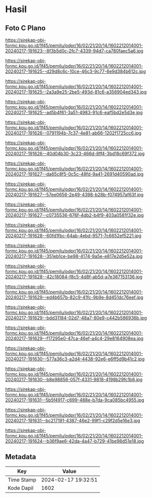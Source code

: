 # Hasil

## Foto C Plano

https://sirekap-obj-formc.kpu.go.id/1f45/pemilu/pdpr/16/02/21/20/14/1602212014001-20240217-191623--8f3b5d0c-2fc7-4339-94d7-ca780faec5a6.jpg

https://sirekap-obj-formc.kpu.go.id/1f45/pemilu/pdpr/16/02/21/20/14/1602212014001-20240217-191625--d29d8c6c-10ce-46c3-9c77-6e9d384b612c.jpg

https://sirekap-obj-formc.kpu.go.id/1f45/pemilu/pdpr/16/02/21/20/14/1602212014001-20240217-191625--2a3a9e25-2be5-493d-81c6-a356904ed343.jpg

https://sirekap-obj-formc.kpu.go.id/1f45/pemilu/pdpr/16/02/21/20/14/1602212014001-20240217-191625--ad5b4f61-3a51-4983-91c6-eaf5bd2e5d3e.jpg

https://sirekap-obj-formc.kpu.go.id/1f45/pemilu/pdpr/16/02/21/20/14/1602212014001-20240217-191626--0791194b-7c37-4e81-ab66-1202f1725cc6.jpg

https://sirekap-obj-formc.kpu.go.id/1f45/pemilu/pdpr/16/02/21/20/14/1602212014001-20240217-191626--40d04b30-3c23-466d-8ff4-3bd18c69f372.jpg

https://sirekap-obj-formc.kpu.go.id/1f45/pemilu/pdpr/16/02/21/20/14/1602212014001-20240217-191627--da65c8f5-0c5c-48fd-9a41-2691d40590ad.jpg

https://sirekap-obj-formc.kpu.go.id/1f45/pemilu/pdpr/16/02/21/20/14/1602212014001-20240217-191627--57ee0656-2e49-4398-b28b-f074957af63f.jpg

https://sirekap-obj-formc.kpu.go.id/1f45/pemilu/pdpr/16/02/21/20/14/1602212014001-20240217-191627--c0735536-676f-4db2-b4f9-403a0581f32e.jpg

https://sirekap-obj-formc.kpu.go.id/1f45/pemilu/pdpr/16/02/21/20/14/1602212014001-20240217-191628--60fd1fbc-64ab-4ebd-9571-7c6652ef5221.jpg

https://sirekap-obj-formc.kpu.go.id/1f45/pemilu/pdpr/16/02/21/20/14/1602212014001-20240217-191628--351eb1ce-be98-4174-9a5e-e817e2d5e52a.jpg

https://sirekap-obj-formc.kpu.go.id/1f45/pemilu/pdpr/16/02/21/20/14/1602212014001-20240217-191628--42c18084-f8c5-4d8f-ab5d-a7e367153136.jpg

https://sirekap-obj-formc.kpu.go.id/1f45/pemilu/pdpr/16/02/21/20/14/1602212014001-20240217-191629--ed4b657b-82c9-41fc-9b9e-8d451dc76eef.jpg

https://sirekap-obj-formc.kpu.go.id/1f45/pemilu/pdpr/16/02/21/20/14/1602212014001-20240217-191629--bdd31184-02d7-48a7-80e9-c442b586936b.jpg

https://sirekap-obj-formc.kpu.go.id/1f45/pemilu/pdpr/16/02/21/20/14/1602212014001-20240217-191629--f17295e0-47ca-46ef-a4c4-29e8164908ea.jpg

https://sirekap-obj-formc.kpu.go.id/1f45/pemilu/pdpr/16/02/21/20/14/1602212014001-20240217-191630--577a36c3-a2d4-4438-92e6-e6ff5d9b41c2.jpg

https://sirekap-obj-formc.kpu.go.id/1f45/pemilu/pdpr/16/02/21/20/14/1602212014001-20240217-191630--b8e98856-057f-4331-9818-4198b29fc1b6.jpg

https://sirekap-obj-formc.kpu.go.id/1f45/pemilu/pdpr/16/02/21/20/14/1602212014001-20240217-191631--5b5f4917-c699-488e-b7da-9ca085bc4955.jpg

https://sirekap-obj-formc.kpu.go.id/1f45/pemilu/pdpr/16/02/21/20/14/1602212014001-20240217-191631--bc217191-4387-46e2-99f1-c29f2d5e16e3.jpg

https://sirekap-obj-formc.kpu.go.id/1f45/pemilu/pdpr/16/02/21/20/14/1602212014001-20240217-191624--b36f9ae6-42da-4a47-b729-41be98d51e18.jpg


## Metadata

| Key        | Value               |
| ---------- | ------------------- |
| Time Stamp | 2024-02-17 19:32:51 |
| Kode Dapil | 1602                |



